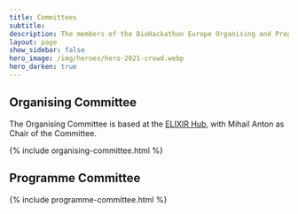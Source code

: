 ```yaml
---
title: Committees
subtitle: 
description: The members of the BioHackathon Europe Organising and Programme Committees
layout: page
show_sidebar: false
hero_image: /img/heroes/hero-2021-crowd.webp
hero_darken: true
---
```


## Organising Committee

The Organising Committee is based at the [ELIXIR Hub](https://elixir-europe.org/about-us/who-we-are), with Mihail Anton as Chair of the Committee.

{% include organising-committee.html %}

## Programme Committee
{% include programme-committee.html %}
